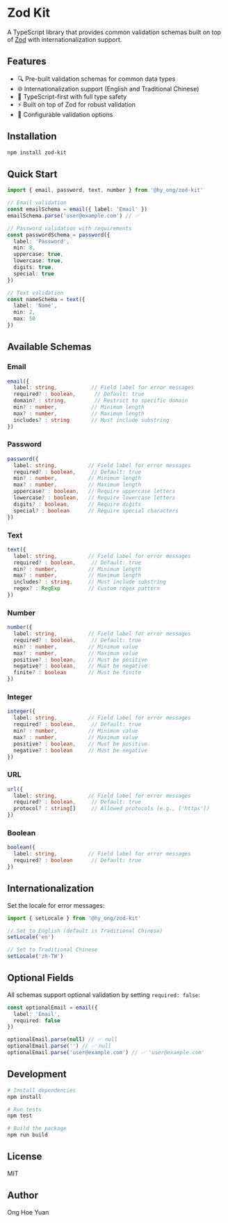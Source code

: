 # Zod Kit

A TypeScript library that provides common validation schemas built on top of [Zod](https://github.com/colinhacks/zod) with internationalization support.

## Features

- 🔍 Pre-built validation schemas for common data types
- 🌐 Internationalization support (English and Traditional Chinese)
- 📝 TypeScript-first with full type safety
- ⚡ Built on top of Zod for robust validation
- 🎯 Configurable validation options

## Installation

```bash
npm install zod-kit 
```

## Quick Start

```typescript
import { email, password, text, number } from '@hy_ong/zod-kit'

// Email validation
const emailSchema = email({ label: 'Email' })
emailSchema.parse('user@example.com') // ✅

// Password validation with requirements
const passwordSchema = password({
  label: 'Password',
  min: 8,
  uppercase: true,
  lowercase: true,
  digits: true,
  special: true
})

// Text validation
const nameSchema = text({
  label: 'Name',
  min: 2,
  max: 50
})
```

## Available Schemas

### Email

```typescript
email({
  label: string,           // Field label for error messages
  required? : boolean,      // Default: true
  domain? : string,         // Restrict to specific domain
  min? : number,           // Minimum length
  max? : number,           // Maximum length
  includes? : string       // Must include substring
})
```

### Password

```typescript
password({
  label: string,          // Field label for error messages
  required? : boolean,     // Default: true
  min? : number,          // Minimum length
  max? : number,          // Maximum length
  uppercase? : boolean,   // Require uppercase letters
  lowercase? : boolean,   // Require lowercase letters
  digits? : boolean,      // Require digits
  special? : boolean      // Require special characters
})
```

### Text

```typescript
text({
  label: string,          // Field label for error messages
  required? : boolean,     // Default: true
  min? : number,          // Minimum length
  max? : number,          // Maximum length
  includes? : string,     // Must include substring
  regex? : RegExp         // Custom regex pattern
})
```

### Number

```typescript
number({
  label: string,          // Field label for error messages
  required? : boolean,     // Default: true
  min? : number,          // Minimum value
  max? : number,          // Maximum value
  positive? : boolean,    // Must be positive
  negative? : boolean,    // Must be negative
  finite? : boolean       // Must be finite
})
```

### Integer

```typescript
integer({
  label: string,          // Field label for error messages
  required? : boolean,     // Default: true
  min? : number,          // Minimum value
  max? : number,          // Maximum value
  positive? : boolean,    // Must be positive
  negative? : boolean     // Must be negative
})
```

### URL

```typescript
url({
  label: string,          // Field label for error messages
  required? : boolean,     // Default: true
  protocol? : string[]     // Allowed protocols (e.g., ['https'])
})
```

### Boolean

```typescript
boolean({
  label: string,          // Field label for error messages
  required? : boolean      // Default: true
})
```

## Internationalization

Set the locale for error messages:

```typescript
import { setLocale } from '@hy_ong/zod-kit'

// Set to English (default is Traditional Chinese)
setLocale('en')

// Set to Traditional Chinese
setLocale('zh-TW')
```

## Optional Fields

All schemas support optional validation by setting `required: false`:

```typescript
const optionalEmail = email({
  label: 'Email',
  required: false
})

optionalEmail.parse(null) // ✅ null
optionalEmail.parse('') // ✅ null
optionalEmail.parse('user@example.com') // ✅ 'user@example.com'
```

## Development

```bash
# Install dependencies
npm install

# Run tests
npm test

# Build the package
npm run build
```

## License

MIT

## Author

Ong Hoe Yuan
